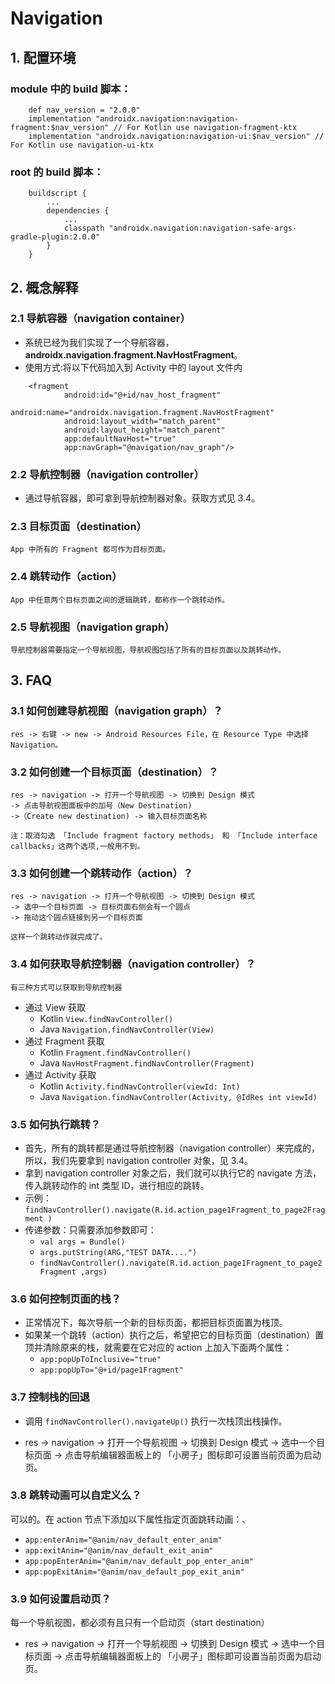 # Navigation

## 1. 配置环境
  
### module 中的 build 脚本：

        def nav_version = "2.0.0"
        implementation "androidx.navigation:navigation-fragment:$nav_version" // For Kotlin use navigation-fragment-ktx
        implementation "androidx.navigation:navigation-ui:$nav_version" // For Kotlin use navigation-ui-ktx

### root 的 build 脚本：

        buildscript {
            ...
            dependencies {
                ...
                classpath "androidx.navigation:navigation-safe-args-gradle-plugin:2.0.0"
            }
        }

## 2. 概念解释

### 2.1 导航容器（navigation container）

* 系统已经为我们实现了一个导航容器，**androidx.navigation.fragment.NavHostFragment**。
* 使用方式:将以下代码加入到 Activity 中的 layout 文件内

```
    <fragment
            android:id="@+id/nav_host_fragment"
            android:name="androidx.navigation.fragment.NavHostFragment"
            android:layout_width="match_parent"
            android:layout_height="match_parent"
            app:defaultNavHost="true"
            app:navGraph="@navigation/nav_graph"/>
```

### 2.2 导航控制器（navigation controller）

* 通过导航容器，即可拿到导航控制器对象。获取方式见 3.4。

### 2.3 目标页面（destination）

    App 中所有的 Fragment 都可作为目标页面。

### 2.4 跳转动作（action）

    App 中任意两个目标页面之间的逻辑跳转，都称作一个跳转动作。

### 2.5 导航视图（navigation graph）

    导航控制器需要指定一个导航视图，导航视图包括了所有的目标页面以及跳转动作。

## 3. FAQ

### 3.1 如何创建导航视图（navigation graph）？

    res -> 右键 -> new -> Android Resources File，在 Resource Type 中选择 Navigation。

### 3.2 如何创建一个目标页面（destination）？

    res -> navigation -> 打开一个导航视图 -> 切换到 Design 模式
    -> 点击导航视图面板中的加号（New Destination)
    ->（Create new destination) -> 输入目标页面名称

    注：取消勾选 「Include fragment factory methods」 和 「Include interface callbacks」这两个选项,一般用不到。

### 3.3 如何创建一个跳转动作（action）？

    res -> navigation -> 打开一个导航视图 -> 切换到 Design 模式
    -> 选中一个目标页面 -> 目标页面右侧会有一个圆点
    -> 拖动这个圆点链接到另一个目标页面

    这样一个跳转动作就完成了。

### 3.4 如何获取导航控制器（navigation controller）？

    有三种方式可以获取到导航控制器

* 通过 View 获取
  * Kotlin
    `View.findNavController()`
  * Java
    `Navigation.findNavController(View)`
* 通过 Fragment 获取
  * Kotlin
    `Fragment.findNavController()`
  * Java
    `NavHostFragment.findNavController(Fragment)`
* 通过 Activity 获取
  * Kotlin
    `Activity.findNavController(viewId: Int)`
  * Java
    `Navigation.findNavController(Activity, @IdRes int viewId)`

### 3.5 如何执行跳转？

* 首先，所有的跳转都是通过导航控制器（navigation controller）来完成的，所以，我们先要拿到 navigation controller 对象，见 3.4。
* 拿到 navigation controller 对象之后，我们就可以执行它的 navigate 方法，传入跳转动作的 int 类型 ID，进行相应的跳转。
* 示例：`findNavController().navigate(R.id.action_page1Fragment_to_page2Fragment )`
* 传递参数：只需要添加参数即可：
  * `val args = Bundle()`
  * `args.putString(ARG,"TEST DATA....")`
  * `findNavController().navigate(R.id.action_page1Fragment_to_page2Fragment ,args)`

### 3.6 如何控制页面的栈？

* 正常情况下，每次导航一个新的目标页面，都把目标页面置为栈顶。
* 如果某一个跳转（action）执行之后，希望把它的目标页面（destination）置顶并清除原来的栈，就需要在它对应的 action 上加入下面两个属性：
  * `app:popUpToInclusive="true"`
  * `app:popUpTo="@+id/page1Fragment"`

### 3.7 控制栈的回退

* 调用 `findNavController().navigateUp()` 执行一次栈顶出栈操作。

* res -> navigation -> 打开一个导航视图 -> 切换到 Design 模式 -> 选中一个目标页面 -> 点击导航编辑器面板上的 「小房子」图标即可设置当前页面为启动页。

### 3.8 跳转动画可以自定义么？

可以的。在 action 节点下添加以下属性指定页面跳转动画：、

* `app:enterAnim="@anim/nav_default_enter_anim"`
* `app:exitAnim="@anim/nav_default_exit_anim"`
* `app:popEnterAnim="@anim/nav_default_pop_enter_anim"`
* `app:popExitAnim="@anim/nav_default_pop_exit_anim"`

### 3.9 如何设置启动页？

每一个导航视图，都必须有且只有一个启动页（start destination）

* res -> navigation -> 打开一个导航视图 -> 切换到 Design 模式 -> 选中一个目标页面 -> 点击导航编辑器面板上的 「小房子」图标即可设置当前页面为启动页。
